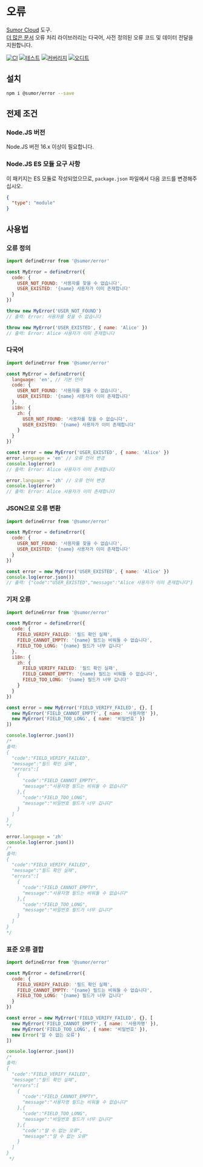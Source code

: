 # 오류

[Sumor Cloud](https://sumor.cloud) 도구.  
[더 많은 문서](https://sumor.cloud) 오류 처리 라이브러리는 다국어, 사전 정의된 오류 코드 및 데이터 전달을 지원합니다.

[![CI](https://github.com/sumor-cloud/error/actions/workflows/ci.yml/badge.svg)](https://github.com/sumor-cloud/error/actions/workflows/ci.yml)
[![테스트](https://github.com/sumor-cloud/error/actions/workflows/ut.yml/badge.svg)](https://github.com/sumor-cloud/error/actions/workflows/ut.yml)
[![커버리지](https://github.com/sumor-cloud/error/actions/workflows/coverage.yml/badge.svg)](https://github.com/sumor-cloud/error/actions/workflows/coverage.yml)
[![오디트](https://github.com/sumor-cloud/error/actions/workflows/audit.yml/badge.svg)](https://github.com/sumor-cloud/error/actions/workflows/audit.yml)

## 설치

```bash
npm i @sumor/error --save
```

## 전제 조건

### Node.JS 버전

Node.JS 버전 16.x 이상이 필요합니다.

### Node.JS ES 모듈 요구 사항

이 패키지는 ES 모듈로 작성되었으므로,
`package.json` 파일에서 다음 코드를 변경해주십시오.

```json
{
  "type": "module"
}
```

## 사용법

### 오류 정의

```js
import defineError from '@sumor/error'

const MyError = defineError({
  code: {
    USER_NOT_FOUND: '사용자를 찾을 수 없습니다',
    USER_EXISTED: '{name} 사용자가 이미 존재합니다'
  }
})

throw new MyError('USER_NOT_FOUND')
// 출력: Error: 사용자를 찾을 수 없습니다

throw new MyError('USER_EXISTED', { name: 'Alice' })
// 출력: Error: Alice 사용자가 이미 존재합니다
```

### 다국어

```js
import defineError from '@sumor/error'

const MyError = defineError({
  language: 'en', // 기본 언어
  code: {
    USER_NOT_FOUND: '사용자를 찾을 수 없습니다',
    USER_EXISTED: '{name} 사용자가 이미 존재합니다'
  },
  i18n: {
    zh: {
      USER_NOT_FOUND: '사용자를 찾을 수 없습니다',
      USER_EXISTED: '{name} 사용자가 이미 존재합니다'
    }
  }
})

const error = new MyError('USER_EXISTED', { name: 'Alice' })
error.language = 'en' // 오류 언어 변경
console.log(error)
// 출력: Error: Alice 사용자가 이미 존재합니다

error.language = 'zh' // 오류 언어 변경
console.log(error)
// 출력: Error: Alice 사용자가 이미 존재합니다
```

### JSON으로 오류 변환

```js
import defineError from '@sumor/error'

const MyError = defineError({
  code: {
    USER_NOT_FOUND: '사용자를 찾을 수 없습니다',
    USER_EXISTED: '{name} 사용자가 이미 존재합니다'
  }
})

const error = new MyError('USER_EXISTED', { name: 'Alice' })
console.log(error.json())
// 출력: {"code":"USER_EXISTED","message":"Alice 사용자가 이미 존재합니다"}
```

### 기저 오류

```js
import defineError from '@sumor/error'

const MyError = defineError({
  code: {
    FIELD_VERIFY_FAILED: '필드 확인 실패',
    FIELD_CANNOT_EMPTY: '{name} 필드는 비워둘 수 없습니다',
    FIELD_TOO_LONG: '{name} 필드가 너무 깁니다'
  },
  i18n: {
    zh: {
      FIELD_VERIFY_FAILED: '필드 확인 실패',
      FIELD_CANNOT_EMPTY: '{name} 필드는 비워둘 수 없습니다',
      FIELD_TOO_LONG: '{name} 필드가 너무 깁니다'
    }
  }
})

const error = new MyError('FIELD_VERIFY_FAILED', {}, [
  new MyError('FIELD_CANNOT_EMPTY', { name: '사용자명' }),
  new MyError('FIELD_TOO_LONG', { name: '비밀번호' })
])

console.log(error.json())
/* 
출력: 
{
  "code":"FIELD_VERIFY_FAILED",
  "message":"필드 확인 실패",
  "errors":[
    {
      "code":"FIELD_CANNOT_EMPTY",
      "message":"사용자명 필드는 비워둘 수 없습니다"
    },{
      "code":"FIELD_TOO_LONG",
      "message":"비밀번호 필드가 너무 깁니다"
    }
  ]
}
*/

error.language = 'zh'
console.log(error.json())
/*
출력:
{
  "code":"FIELD_VERIFY_FAILED",
  "message":"필드 확인 실패",
  "errors":[
    {
      "code":"FIELD_CANNOT_EMPTY",
      "message":"사용자명 필드는 비워둘 수 없습니다"
    },{
      "code":"FIELD_TOO_LONG",
      "message":"비밀번호 필드가 너무 깁니다"
    }
  ]
}
*/
```

### 표준 오류 결합

```js
import defineError from '@sumor/error'

const MyError = defineError({
  code: {
    FIELD_VERIFY_FAILED: '필드 확인 실패',
    FIELD_CANNOT_EMPTY: '{name} 필드는 비워둘 수 없습니다',
    FIELD_TOO_LONG: '{name} 필드가 너무 깁니다'
  }
})

const error = new MyError('FIELD_VERIFY_FAILED', {}, [
  new MyError('FIELD_CANNOT_EMPTY', { name: '사용자명' }),
  new MyError('FIELD_TOO_LONG', { name: '비밀번호' }),
  new Error('알 수 없는 오류')
])

console.log(error.json())
/*
출력:
{
  "code":"FIELD_VERIFY_FAILED",
  "message":"필드 확인 실패",
  "errors":[
    {
      "code":"FIELD_CANNOT_EMPTY",
      "message":"사용자명 필드는 비워둘 수 없습니다"
    },{
      "code":"FIELD_TOO_LONG",
      "message":"비밀번호 필드가 너무 깁니다"
    },{
      "code":"알 수 없는 오류",
      "message":"알 수 없는 오류"
    }
  ]
}
 */
```
